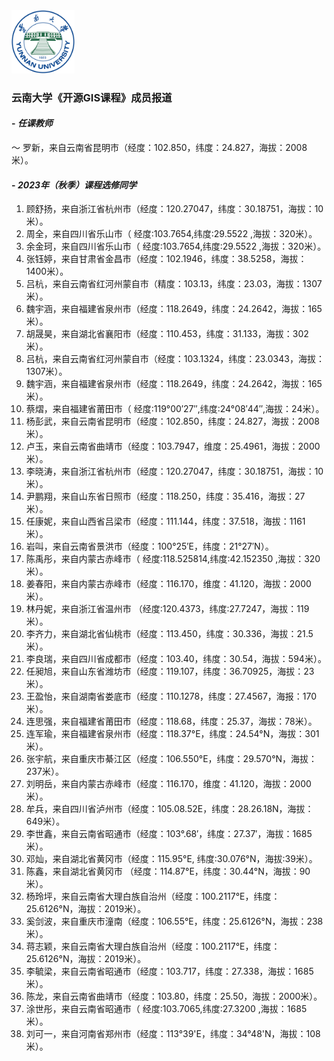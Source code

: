 <!-- <div align='center'> -->
<img src="../ynu_logo.png" width="20%" height="20%">
<!-- </div> -->

### **云南大学《开源GIS课程》成员报道**
#### - **_任课教师_**
～ 罗新，来自云南省昆明市（经度：102.850，纬度：24.827，海拔：2008米）。


#### - **_2023年（秋季）课程选修同学_**
1. 顾舒扬，来自浙江省杭州市（经度：120.27047，纬度：30.18751，海拔：10米）。        
2. 周全，来自四川省乐山市（ 经度:103.7654,纬度:29.5522 ,海拔：320米）。    
3. 余金珂，来自四川省乐山市（ 经度:103.7654,纬度:29.5522 ,海拔：320米）。     
4. 张钰婷，来自甘肃省金昌市（经度：102.1946，纬度：38.5258，海拔：1400米）。     
5. 吕杭，来自云南省红河州蒙自市（精度：103.13，纬度：23.03，海拔：1307米）。        
6. 魏宇涵，来自福建省泉州市（经度：118.2649，纬度：24.2642，海拔：165米）。    
7. 胡晟昊，来自湖北省襄阳市（经度：110.453，纬度：31.133，海拔：302米）。     
8. 吕杭，来自云南省红河州蒙自市（经度：103.1324，纬度：23.0343，海拔：1307米）。          
9. 魏宇涵，来自福建省泉州市（经度：118.2649，纬度：24.2642，海拔：165米）。      
10. 蔡熠，来自福建省莆田市（ 经度:119°00′27″,纬度:24°08′44″,海拔：24米）。    
11. 杨彭武，来自云南省昆明市（经度：102.850，纬度：24.827，海拔：2008米）。    
12. 卢玉，来自云南省曲靖市（经度：103.7947，维度：25.4961，海拔：2000米）。    
13. 李晓涛，来自浙江省杭州市（经度：120.27047，纬度：30.18751，海拔：10米）。       
14. 尹鹏翔，来自山东省日照市（经度：118.250，纬度：35.416，海拔：27米）。     
15. 任康妮，来自山西省吕梁市（经度：111.144，纬度：37.518，海拔：1161米）。    
16. 岩叫，来自云南省景洪市（经度：100°25′E，纬度：21°27′N）。      
17. 陈禹彤，来自内蒙古赤峰市（ 经度:118.525814,纬度:42.152350 ,海拔：320米）。    
18. 姜春阳，来自内蒙古赤峰市（经度：116.170，维度：41.120，海拔：2000米）。    
19. 林丹妮，来自浙江省温州市 （经度:120.4373，纬度:27.7247，海拔：119米）。       
20. 李齐力，来自湖北省仙桃市（经度：113.450，纬度：30.336，海拔：21.5米）。            
21. 李良瑞，来自四川省成都市（经度：103.40，纬度：30.54，海拔：594米）。    
22. 任昶旭，来自山东省潍坊市（经度：119.107，纬度：36.70925，海拔：23米）。    
23. 王盈怡，来自湖南省娄底市（经度：110.1278，纬度：27.4567，海报：170米）。     
24. 连思强，来自福建省莆田市（经度：118.68，纬度：25.37，海拔：78米）。    
25. 连军瑜，来自福建省泉州市（经度：118.37°E，纬度：24.54°N，海拔：301米）。    
26. 张宇航，来自重庆市綦江区（经度：106.550°E，纬度：29.570°N，海拔：237米）。    
27. 刘明岳，来自内蒙古赤峰市（经度：116.170，维度：41.120，海拔：2000米）。    
28. 牟兵，来自四川省泸州市（经度：105.08.52E，纬度：28.26.18N，海拔：649米）。    
29. 李世鑫，来自云南省昭通市（经度：103°.68′，纬度：27.37′，海拔：1685米）。    
30. 邓灿，来自湖北省黄冈市（经度：115.95°E, 纬度:30.076°N，海拔:39米）。   
31. 陈鑫，来自湖北省黄冈市 （经度：114.87°E，纬度：30.44°N，海拔：90米）。  
32. 杨玲坪，来自云南省大理白族自治州（经度：100.2117°E，纬度：25.6126°N，海拔：2019米）。     
33. 奚剑波，来自重庆市潼南（经度：106.55°E，纬度：25.6126°N，海拔：238米）。    
34. 蒋志颖，来自云南省大理白族自治州（经度：100.2117°E，纬度：25.6126°N，海拔：2019米）。    
35. 李毓梁，来自云南省昭通市（经度：103.717，纬度：27.338，海拔：1685米）。          
36. 陈龙，来自云南省曲靖市（经度：103.80，纬度：25.50，海拔：2000米）。     
37. 涂世彤，来自云南省昭通市（ 经度:103.7065,纬度:27.3200 ,海拔：1685米）。    
38. 刘可一，来自河南省郑州市（经度：113°39'E，纬度：34°48'N，海拔：108米）。   


